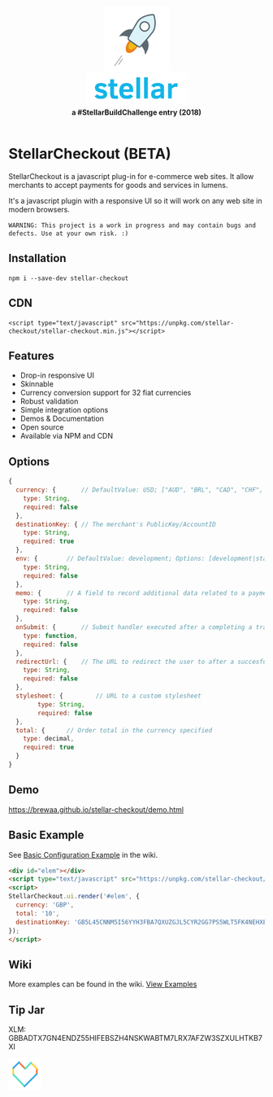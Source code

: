 <div align="center">
  <a href="https://www.stellar.org/">
    <img alt="" src="https://raw.githubusercontent.com/brewaa/stellar-checkout/master/docs/i/stellar/stellar-rocket@2x.png?x=6" /> <br/>
    <img alt="" src="https://raw.githubusercontent.com/brewaa/stellar-checkout/master/docs/i/stellar/STELLAR-logo.png?x=3" />
  </a>
  <br/>
  <strong>a #StellarBuildChallenge entry (2018)</strong>
  <br />
  <br />
</div>

# StellarCheckout (BETA)

StellarCheckout is a javascript plug-in for e-commerce web sites. It allow merchants to accept payments for goods and services in lumens.

It's a javascript plugin with a responsive UI so it will work on any web site in modern browsers.

```
WARNING: This project is a work in progress and may contain bugs and defects. Use at your own risk. :)
```

## Installation

```
npm i --save-dev stellar-checkout
```

## CDN
```
<script type="text/javascript" src="https://unpkg.com/stellar-checkout/stellar-checkout.min.js"></script>
```

## Features
- Drop-in responsive UI
- Skinnable
- Currency conversion support for 32 fiat currencies
- Robust validation
- Simple integration options
- Demos & Documentation
- Open source
- Available via NPM and CDN

## Options

```javascript
{
  currency: {		// DefaultValue: USD; ["AUD", "BRL", "CAD", "CHF", "CLP", "CNY", "CZK", "DKK", "EUR", "GBP", "HKD", "HUF", "IDR", "ILS", "INR", "JPY", "KRW", "MXN", "MYR", "NOK", "NZD", "PHP", "PKR", "PLN", "RUB", "SEK", "SGD", "THB", "TRY", "TWD", "ZAR"],
  	type: String,
  	required: false
  },
  destinationKey: {	// The merchant's PublicKey/AccountID
  	type: String,
  	required: true
  },
  env: {		// DefaultValue: development; Options: [development|staging|production];
  	type: String,
  	required: false
  },
  memo: {		// A field to record additional data related to a payment. E.g. OrderID, UserID
  	type: String,
  	required: false
  },
  onSubmit: {		// Submit handler executed after a completing a transaction. Has access to error and payment data
  	type: function,
  	required: false
  },
  redirectUrl: {	// The URL to redirect the user to after a succesfully completed transaction
  	type: String,
  	required: false
  },
  stylesheet: {         // URL to a custom stylesheet
        type: String,
        required: false
  },
  total: {		// Order total in the currency specified
  	type: decimal,
  	required: true
  }
}
```

## Demo
https://brewaa.github.io/stellar-checkout/demo.html

## Basic Example
See [Basic Configuration Example](https://github.com/brewaa/stellar-checkout/wiki/Basic-Configuration-Example) in the wiki.

```html
<div id="elem"></div>
<script type="text/javascript" src="https://unpkg.com/stellar-checkout/stellar-checkout.min.js"></script>
<script>
StellarCheckout.ui.render('#elem', {
  currency: 'GBP',
  total: '10',
  destinationKey: 'GB5L45CNNM5I56YYH3FBA7QXUZGJL5CYR2GG7PS5WLT5FK4NEHXEUH73'
});
</script>
```

## Wiki

More examples can be found in the wiki. [View Examples](https://github.com/brewaa/stellar-checkout/wiki/Examples)

## Tip Jar

XLM: GBBADTX7GN4ENDZ55HIFEBSZH4NSKWABTM7LRX7AFZW3SZXULHTKB7XI

<a href="#readme">
  <img alt="" src="https://raw.githubusercontent.com/brewaa/stellar-checkout/master/docs/i/stellar/not-for-profit@2x.png" />
</a>
